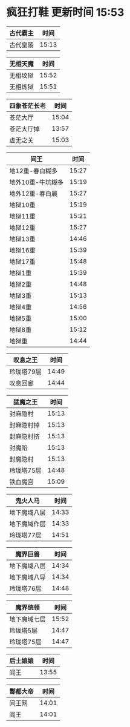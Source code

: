 # 疯狂打鞋 更新时间 15:53

| 古代霸主   | 时间    |
|--------|-------|
| 古代皇陵 | 15:13 |

| 无相天魔   | 时间    |
|--------|-------|
| 无相坟狱 | 15:52 |
| 无相炼狱 | 15:51 |

| 四象苍茫长老   | 时间    |
|--------|-------|
| 苍茫大厅 | 15:04 |
| 苍茫大厅掉 | 13:57 |
| 虚无之关 | 15:03 |

| 间王   | 时间    |
|--------|-------|
| 地12重-春白糊多 | 15:27 |
| 地外10重-牛坑糊多 | 15:19 |
| 地外12重-春白晨 | 15:27 |
| 地狱10重 | 15:19 |
| 地狱11重 | 15:21 |
| 地狱12重 | 15:27 |
| 地狱13重 | 14:46 |
| 地狱16重 | 15:39 |
| 地狱17重 | 15:48 |
| 地狱1重 | 15:39 |
| 地狱2重 | 14:48 |
| 地狱3重 | 15:13 |
| 地狱4重 | 14:56 |
| 地狱5重 | 15:00 |
| 地狱8重 | 15:12 |
| 地狱重 | 14:44 |

| 叹息之王   | 时间    |
|--------|-------|
| 玲珑塔79层 | 14:49 |
| 叹息回廊 | 14:44 |

| 猛魔之王   | 时间    |
|--------|-------|
| 封麻隐村 | 15:13 |
| 封麻隐村掉 | 15:13 |
| 封麻隐村挤 | 15:13 |
| 封魔陷 | 15:13 |
| 封魔隐村 | 15:13 |
| 玲珑塔75层 | 14:48 |
| 铁血魔宫 | 15:09 |

| 鬼火人马   | 时间    |
|--------|-------|
| 地下魔域八层 | 14:33 |
| 地下魔域作层 | 14:33 |
| 玲珑塔77层 | 14:51 |

| 魔界巨兽   | 时间    |
|--------|-------|
| 地下魔域八层 | 14:34 |
| 地下魔域八导 | 14:34 |
| 玲珑塔76层 | 14:48 |

| 魔界统领   | 时间    |
|--------|-------|
| 地下魔域七层 | 15:52 |
| 玲珑塔5层 | 14:47 |
| 玲珑塔75层 | 14:47 |

| 后土娘娘   | 时间    |
|--------|-------|
| 阎王 | 13:55 |

| 酆都大帝   | 时间    |
|--------|-------|
| 间王网 | 14:01 |
| 阎王 | 14:01 |